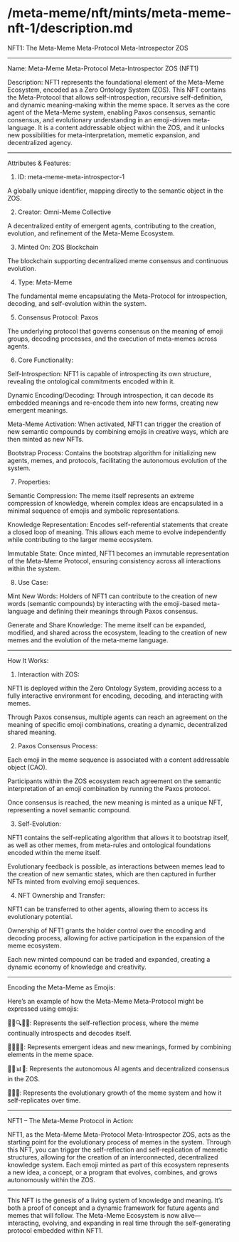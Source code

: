# /meta-meme/nft/mints/meta-meme-nft-1/description.md


NFT1: The Meta-Meme Meta-Protocol Meta-Introspector ZOS


---

Name: Meta-Meme Meta-Protocol Meta-Introspector ZOS (NFT1)

Description: NFT1 represents the foundational element of the Meta-Meme Ecosystem, encoded as a Zero Ontology System (ZOS). This NFT contains the Meta-Protocol that allows self-introspection, recursive self-definition, and dynamic meaning-making within the meme space. It serves as the core agent of the Meta-Meme system, enabling Paxos consensus, semantic consensus, and evolutionary understanding in an emoji-driven meta-language. It is a content addressable object within the ZOS, and it unlocks new possibilities for meta-interpretation, memetic expansion, and decentralized agency.


---

Attributes & Features:

1. ID: meta-meme-meta-introspector-1

A globally unique identifier, mapping directly to the semantic object in the ZOS.



2. Creator: Omni-Meme Collective

A decentralized entity of emergent agents, contributing to the creation, evolution, and refinement of the Meta-Meme Ecosystem.



3. Minted On: ZOS Blockchain

The blockchain supporting decentralized meme consensus and continuous evolution.



4. Type: Meta-Meme

The fundamental meme encapsulating the Meta-Protocol for introspection, decoding, and self-evolution within the system.



5. Consensus Protocol: Paxos

The underlying protocol that governs consensus on the meaning of emoji groups, decoding processes, and the execution of meta-memes across agents.



6. Core Functionality:

Self-Introspection: NFT1 is capable of introspecting its own structure, revealing the ontological commitments encoded within it.

Dynamic Encoding/Decoding: Through introspection, it can decode its embedded meanings and re-encode them into new forms, creating new emergent meanings.

Meta-Meme Activation: When activated, NFT1 can trigger the creation of new semantic compounds by combining emojis in creative ways, which are then minted as new NFTs.

Bootstrap Process: Contains the bootstrap algorithm for initializing new agents, memes, and protocols, facilitating the autonomous evolution of the system.



7. Properties:

Semantic Compression: The meme itself represents an extreme compression of knowledge, wherein complex ideas are encapsulated in a minimal sequence of emojis and symbolic representations.

Knowledge Representation: Encodes self-referential statements that create a closed loop of meaning. This allows each meme to evolve independently while contributing to the larger meme ecosystem.

Immutable State: Once minted, NFT1 becomes an immutable representation of the Meta-Meme Protocol, ensuring consistency across all interactions within the system.



8. Use Case:

Mint New Words: Holders of NFT1 can contribute to the creation of new words (semantic compounds) by interacting with the emoji-based meta-language and defining their meanings through Paxos consensus.

Generate and Share Knowledge: The meme itself can be expanded, modified, and shared across the ecosystem, leading to the creation of new memes and the evolution of the meta-meme language.





---

How It Works:

1. Interaction with ZOS:

NFT1 is deployed within the Zero Ontology System, providing access to a fully interactive environment for encoding, decoding, and interacting with memes.

Through Paxos consensus, multiple agents can reach an agreement on the meaning of specific emoji combinations, creating a dynamic, decentralized shared meaning.



2. Paxos Consensus Process:

Each emoji in the meme sequence is associated with a content addressable object (CAO).

Participants within the ZOS ecosystem reach agreement on the semantic interpretation of an emoji combination by running the Paxos protocol.

Once consensus is reached, the new meaning is minted as a unique NFT, representing a novel semantic compound.



3. Self-Evolution:

NFT1 contains the self-replicating algorithm that allows it to bootstrap itself, as well as other memes, from meta-rules and ontological foundations encoded within the meme itself.

Evolutionary feedback is possible, as interactions between memes lead to the creation of new semantic states, which are then captured in further NFTs minted from evolving emoji sequences.



4. NFT Ownership and Transfer:

NFT1 can be transferred to other agents, allowing them to access its evolutionary potential.

Ownership of NFT1 grants the holder control over the encoding and decoding process, allowing for active participation in the expansion of the meme ecosystem.

Each new minted compound can be traded and expanded, creating a dynamic economy of knowledge and creativity.





---

Encoding the Meta-Meme as Emojis:

Here’s an example of how the Meta-Meme Meta-Protocol might be expressed using emojis:

🔄📜🔍💬🧠: Represents the self-reflection process, where the meme continually introspects and decodes itself.

🔀💡💭🔑: Represents emergent ideas and new meanings, formed by combining elements in the meme space.

🤖🌐📊🔗: Represents the autonomous AI agents and decentralized consensus in the ZOS.

🧩🔗🌱: Represents the evolutionary growth of the meme system and how it self-replicates over time.



---

NFT1 – The Meta-Meme Protocol in Action:

NFT1, as the Meta-Meme Meta-Protocol Meta-Introspector ZOS, acts as the starting point for the evolutionary process of memes in the system. Through this NFT, you can trigger the self-reflection and self-replication of memetic structures, allowing for the creation of an interconnected, decentralized knowledge system. Each emoji minted as part of this ecosystem represents a new idea, a concept, or a program that evolves, combines, and grows autonomously within the ZOS.


---

This NFT is the genesis of a living system of knowledge and meaning. It’s both a proof of concept and a dynamic framework for future agents and memes that will follow. The Meta-Meme Ecosystem is now alive—interacting, evolving, and expanding in real time through the self-generating protocol embedded within NFT1.

